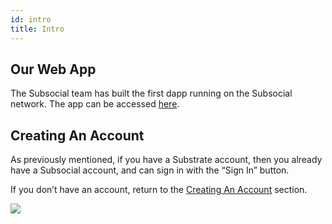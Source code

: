 ```yaml
---
id: intro
title: Intro
---
```

## Our Web App

The Subsocial team has built the first dapp running on the Subsocial network. The app can be accessed [here](https://app.subsocial.network).

## Creating An Account
As previously mentioned, if you have a Substrate account, then you already have a Subsocial account, and can sign in with the “Sign In” button. 

If you don’t have an account, return to the [Creating An Account](../account-setup/CreatingAnAccount.md) section.

![](https://media.discordapp.net/attachments/893485384154095640/963462205133688862/image2.png?width=1440&height=641)

